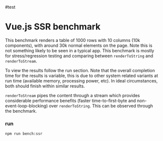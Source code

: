 #test
# Vue.js SSR benchmark

This benchmark renders a table of 1000 rows with 10 columns (10k components), with around 30k normal elements on the page. Note this is not something likely to be seen in a typical app. This benchmark is mostly for stress/regression testing and comparing between `renderToString` and `renderToStream`.

To view the results follow the run section. Note that the overall completion time for the results is variable, this is due to other system related variants at run time (available memory, processing power, etc). In ideal circumstances, both should finish within similar results.

`renderToStream` pipes the content through a stream which provides considerable performance benefits (faster time-to-first-byte and non-event-loop-blocking) over `renderToString`. This can be observed through the benchmark.

### run

``` bash
npm run bench:ssr
```
